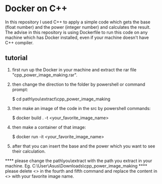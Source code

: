 # Docker on C++

In this repository I used C++ to apply a simple code which gets the base (float number) and the power (integer number) and calculates the result. The advise in this repository is using Dockerfile to run this code on any machine which has Docker installed, even if your machine doesn't have C++ compiler.

 ## tutorial
 1. first run up the Docker in your machine and extract the rar file "cpp_power_image_making.rar".
 2. then change the direction to the folder by powershell or command prompt:

    $ cd path\you\extract\cpp_power_image_making
 4. then make an image of the code in the src by powershell commands:

    $ docker build . -t <your_favorite_image_name>
 5. then make a container of that image:

    $ docker run -it <your_favorite_image_name>
 6. after that you can insert the base and the power which you want to see their calculation.
    
  **** please change the path\you\extract with the path you extract in your machine. Eg. C:\User\Asus\Downloads\cpp_power_image_making
  **** please delete <> in the fourth and fifth command and replace the content in <> with your favorite image name.
